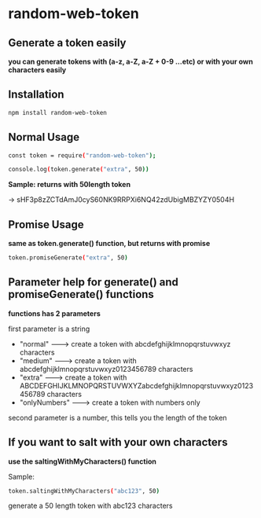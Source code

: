 # random-web-token

## Generate a token easily
**you can generate tokens with (a-z, a-Z, a-Z + 0-9 ...etc) or with your own characters easily**


## Installation

```sh
npm install random-web-token
```

## Normal Usage

```sh
const token = require("random-web-token");

console.log(token.generate("extra", 50))
```
**Sample: returns with 50length token**

-> sHF3p8zZCTdAmJ0cyS60NK9RRPXi6NQ42zdUbigMBZYZY0504H

## Promise Usage  

**same as token.generate() function, but returns with promise**

```sh
token.promiseGenerate("extra", 50)
```

## Parameter help for generate() and promiseGenerate() functions

**functions has 2 parameters**

first parameter is a string
  - "normal"  ---> create a token with abcdefghijklmnopqrstuvwxyz characters
  - "medium"  ---> create a token with abcdefghijklmnopqrstuvwxyz0123456789 characters
  - "extra"   ---> create a token with ABCDEFGHIJKLMNOPQRSTUVWXYZabcdefghijklmnopqrstuvwxyz0123456789 characters
  - "onlyNumbers"   ---> create a token with numbers only

second parameter is a number, this tells you the length of the token

## If you want to salt with your own characters

**use the saltingWithMyCharacters() function**

Sample: 

```sh
token.saltingWithMyCharacters("abc123", 50)
```

generate a 50 length token with abc123 characters
